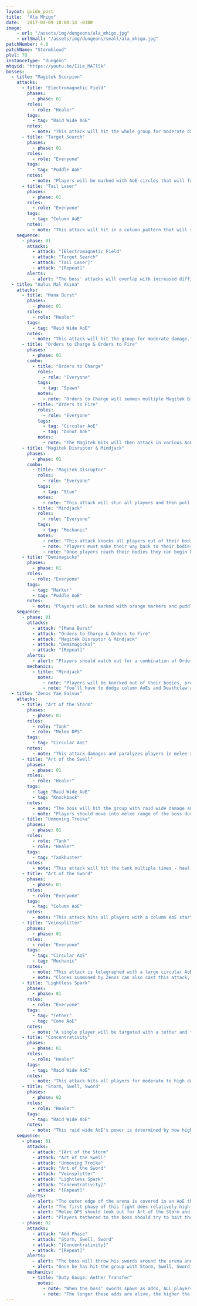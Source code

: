 ```yaml
---
layout: guide_post
title:  "Ala Mhigo"
date:   2017-04-09 18:00:14 -0300
image:
    - url: "/assets/img/dungeons/ala_mhigo.jpg"
    - urlSmall: "/assets/img/dungeons/small/ala_mhigo.jpg"
patchNumber: 4.0
patchName: "Stormblood"
plvl: 70
instanceType: "dungeon"
mtqvid: "https://youtu.be/I1Le_MATl5k"
bosses:
  - title: "Magitek Scorpion"
    attacks:
      - title: "Electromagnetic Field"
        phases:
          - phase: 01
        roles:
          - role: "Healer"
        tags:
          - tag: "Raid Wide AoE"
        notes:
          - note: "This attack will hit the whole group for moderate damage - healers keep an eye out."
      - title: "Target Search"
        phases:
          - phase: 01
        roles:
          - role: "Everyone"
        tags:
          - tag: "Puddle AoE"
        notes:
          - note: "Players will be marked with AoE circles that will follow them around - wait for the AoE circle to 'Lock On' by turning dark red and then move out to safety."
      - title: "Tail Laser"
        phases:
          - phase: 01
        roles:
          - role: "Everyone"
        tags:
          - tag: "Column AoE"
        notes:
          - note: "This attack will hit in a column pattern that will split the arena in two for a period of time."
    sequence:
      - phase: 01
        attacks:
          - attack: "[Electromagnetic Field"
          - attack: "Target Search"
          - attack: "Tail Laser]"
          - attack: "[Repeat]"
        alerts:
          - alert: "The boss' attacks will overlap with increased difficulty as the fight progresses - be sure to avoid puddles splashed around the arena."
  - title: "Aulus Mal Asina"
    attacks:
      - title: "Mana Burst"
        phases:
          - phase: 01
        roles:
          - role: "Healer"
        tags:
          - tag: "Raid Wide AoE"
        notes:
          - note: "This attack will hit the group for moderate damage."
      - title: "Orders to Charge & Orders to Fire"
        phases:
          - phase: 01
        combo:
          - title: "Orders to Charge"
            roles:
              - role: "Everyone"
            tags:
              - tag: "Spawn"
            notes:
              - note: "Orders to Charge will summon multiple Magitek Bits around the arena that cannot be targeted."
          - title: "Orders to Fire"
            roles:
              - role: "Everyone"
            tags:
              - tag: "Circular AoE"
              - tag: "Donut AoE"
            notes:
              - note: "The Magitek Bits will then attack in various AoE patterns - dodge as necessary."
      - title: "Magitek Disruptor & Mindjack"
        phases:
          - phase: 01
        combo:
          - title: "Magitek Disruptor"
            roles:
              - role: "Everyone"
            tags:
              - tag: "Stun"
            notes:
              - note: "This attack will stun all players and then pull them in towards the boss."
          - title: "Mindjack"
            roles:
              - role: "Everyone"
            tags:
              - tag: "Mechanic"
            notes:
              - note: "This attack knocks all players out of their bodies, preventing them from attacking."
              - note: "Players must make their way back to their bodies while avoiding column AoE attacks and Deathclaw adds who will grab and stun you."
              - note: "Once players reach their bodies they can begin killing the adds to help remaining players get back."
      - title: "Demimagicks"
        phases:
          - phase: 01
        roles:
          - role: "Everyone"
        tags:
          - tag: "Marker"
          - tag: "Puddle AoE"
        notes:
          - note: "Players will be marked with orange markers and puddle AoEs will drop where they stand - be sure to avoid other players."
    sequence:
      - phase: 01
        attacks:
          - attack: "[Mana Burst"
          - attack: "Orders to Charge & Orders to Fire"
          - attack: "Magitek Disruptor & Mindjack"
          - attack: "Demimagicks]"
          - attack: "[Repeat]"
        alerts:
          - alert: "Players should watch out for a combination of Orders to Charge & Orders to Fire and Demimagicks as it results in quite a few AoEs to dance around."
        mechanics:
          - title: "Mindjack"
            notes:
              - note: "Players will be knocked out of their bodies, preventing attacks."
              - note: "You'll have to dodge column AoEs and Deathclaw adds while you make your way back to your body before you can continue damaging the boss."
  - title: "Zenos Yae Galvus"
    attacks:
      - title: "Art of the Storm"
        phases:
          - phase: 01
        roles:
          - role: "Tank"
          - role: "Melee DPS"
        tags:
          - tag: "Circular AoE"
        notes:
          - note: "This attack damages and paralyzes players in melee range - stand away from the boss to avoid it."
      - title: "Art of the Swell"
        phases:
          - phase: 01
        roles:
          - role: "Healer"
        tags:
          - tag: "Raid Wide AoE"
          - tag: "Knockback"
        notes:
          - note: "The boss will hit the group with raid wide damage and a knockback that can knock players into the outer edge."
          - note: "Players should move into melee range of the boss during this cast to remain safe."
      - title: "Unmoving Troika"
        phases:
          - phase: 01
        roles:
          - role: "Tank"
          - role: "Healer"
        tags:
          - tag: "Tankbuster"
        notes:
          - note: "This attack will hit the tank multiple times - heal and cooldown as necessary."
      - title: "Art of the Sword"
        phases:
          - phase: 01
        roles:
          - role: "Everyone"
        tags:
          - tag: "Column AoE"
        notes:
          - note: "This attack hits all players with a column AoE starting from the boss - players should spread out to avoid overlap."
      - title: "Veinsplitter"
        phases:
          - phase: 01
        roles:
          - role: "Everyone"
        tags:
          - tag: "Circular AoE"
          - tag: "Mechanic"
        notes:
          - note: "This attack is telegraphed with a large circular AoE."
          - note: "Clones summoned by Zenos can also cast this attack, covering a large portion of the arena."
      - title: "Lightless Spark"
        phases:
          - phase: 01
        roles:
          - role: "Everyone"
        tags:
          - tag: "Tether"
          - tag: "Cone AoE"
        notes:
          - note: "A single player will be targeted with a tether and then subsequently be hit with a large cone AoE - this player should bait the attack away from the rest of the group, ideally towards the edge closest to the boss."
      - title: "Concentrativity"
        phases:
          - phase: 01
        roles:
          - role: "Healer"
        tags:
          - tag: "Raid Wide AoE"
        notes:
          - note: "This attack hits all players for moderate to high damage - healers keep an eye out."
      - title: "Storm, Swell, Sword"
        phases:
          - phase: 02
        roles:
          - role: "Healer"
        tags:
          - tag: "Raid Wide AoE"
        notes:
          - note: "This raid wide AoE's power is determined by how high the duty gauge has filled."
    sequence:
      - phase: 01
        attacks:
          - attack: "[Art of the Storm"
          - attack: "Art of the Swell"
          - attack: "Unmoving Troika"
          - attack: "Art of the Sword"
          - attack: "Veinsplitter"
          - attack: "Lightless Spark"
          - attack: "Concentrativity]"
          - attack: "[Repeat]"
        alerts:
          - alert: "The outer edge of the arena is covered in an AoE that will give players Damage Down and Bleed debuffs - avoid standing in this."
          - alert: "The first phase of this fight does relatively high damage with multiple raid wide hits - healers beware."
          - alert: "Melee DPS should look out for Art of the Storm and move away from the boss when possible."
          - alert: "Players tethered to the boss should try to bait the cone AoE that will target them away from the rest of the group."
      - phase: 02
        attacks:
          - attack: "Add Phase"
          - attack: "Storm, Swell, Sword"
          - attack: "[Concentrativity]"
          - attack: "[Repeat]"
        alerts:
          - alert: "The boss will throw his swords around the arena and begin to fill the duty gauge."
          - alert: "Once he has hit the group with Storm, Swell, Sword, the boss will chain cast Concentrativity until he's killed."
        mechanics:
          - title: "Duty Gauge: Aether Transfer"
            notes:
              - note: "When the boss' swords spawn as adds, ALL players should focus them down as soon as possible."
              - note: "The longer these adds are alive, the higher the duty gauge will fill and the stronger Storm, Swell, Sword will be."
---
```

